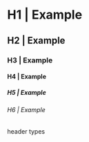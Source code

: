 # H1 | Example
## H2 | Example
### H3 | Example
#### H4 | Example
##### H5 | Example
###### H6 | Example

header types
